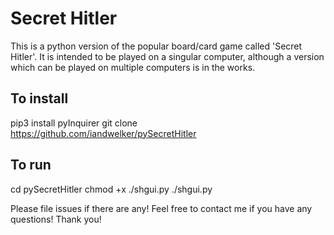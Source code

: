 # Secret Hitler

This is a python version of the popular board/card game called 'Secret Hitler'. It is intended to be played on a singular computer, although a version which can be played on multiple computers is in the works.

## To install
 pip3 install pyInquirer
 git clone https://github.com/iandwelker/pySecretHitler
 
## To run
 cd pySecretHitler
 chmod +x ./shgui.py
 ./shgui.py

Please file issues if there are any! Feel free to contact me if you have any questions! Thank you!
